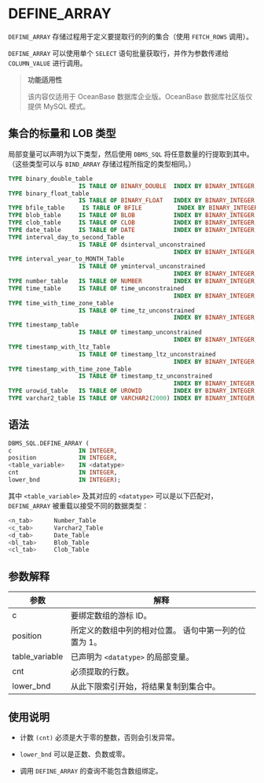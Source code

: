 DEFINE_ARRAY 
=================================

`DEFINE_ARRAY` 存储过程用于定义要提取行的列的集合（使用 `FETCH_ROWS` 调用）。

`DEFINE_ARRAY` 可以使用单个 `SELECT` 语句批量获取行，并作为参数传递给 `COLUMN_VALUE` 进行调用。

>**功能适用性**
>
>该内容仅适用于 OceanBase 数据库企业版。OceanBase 数据库社区版仅提供 MySQL 模式。

集合的标量和 LOB 类型 
----------------------------------

局部变量可以声明为以下类型，然后使用 `DBMS_SQL` 将任意数量的行提取到其中。（这些类型可以与 `BIND_ARRAY` 存储过程所指定的类型相同。）

```sql
TYPE binary_double_table 
                    IS TABLE OF BINARY_DOUBLE  INDEX BY BINARY_INTEGER;
TYPE binary_float_table 
                    IS TABLE OF BINARY_FLOAT   INDEX BY BINARY_INTEGER;
TYPE bfile_table     IS TABLE OF BFILE          INDEX BY BINARY_INTEGER;
TYPE blob_table     IS TABLE OF BLOB           INDEX BY BINARY_INTEGER;
TYPE clob_table     IS TABLE OF CLOB           INDEX BY BINARY_INTEGER;
TYPE date_table     IS TABLE OF DATE           INDEX BY BINARY_INTEGER;
TYPE interval_day_to_second_Table 
                    IS TABLE OF dsinterval_unconstrained 
                                               INDEX BY BINARY_INTEGER;
TYPE interval_year_to_MONTH_Table 
                    IS TABLE OF yminterval_unconstrained 
                                               INDEX BY BINARY_INTEGER;
TYPE number_table   IS TABLE OF NUMBER         INDEX BY BINARY_INTEGER;
TYPE time_table     IS TABLE OF time_unconstrained           
                                               INDEX BY BINARY_INTEGER;
TYPE time_with_time_zone_table 
                    IS TABLE OF time_tz_unconstrained 
                                               INDEX BY BINARY_INTEGER;
TYPE timestamp_table 
                    IS TABLE OF timestamp_unconstrained   
                                               INDEX BY BINARY_INTEGER;
TYPE timestamp_with_ltz_Table 
                    IS TABLE OF timestamp_ltz_unconstrained 
                                               INDEX BY BINARY_INTEGER;
TYPE timestamp_with_time_zone_Table 
                    IS TABLE OF timestamp_tz_unconstrained 
                                               INDEX BY BINARY_INTEGER;
TYPE urowid_table   IS TABLE OF UROWID         INDEX BY BINARY_INTEGER;
TYPE varchar2_table IS TABLE OF VARCHAR2(2000) INDEX BY BINARY_INTEGER;
```



语法 
-----------------------

```sql
DBMS_SQL.DEFINE_ARRAY (
c                   IN INTEGER, 
position            IN INTEGER,
<table_variable>    IN <datatype> 
cnt                 IN INTEGER, 
lower_bnd           IN INTEGER);
```



其中 `<table_variable>` 及其对应的 `<datatype>` 可以是以下匹配对，`DEFINE_ARRAY` 被重载以接受不同的数据类型：

```sql
<n_tab>      Number_Table
<c_tab>      Varchar2_Table
<d_tab>      Date_Table
<bl_tab>     Blob_Table
<cl_tab>     Clob_Table
```



参数解释 
-------------------------



|       参数       |                      解释                      |
|----------------|----------------------------------------------|
| c              | 要绑定数组的游标 ID。                                 |
| position       | 所定义的数组中列的相对位置。 语句中第一列的位置为 1。 |
| table_variable | 已声明为 `<datatype>` 的局部变量。                     |
| cnt            | 必须提取的行数。                                     |
| lower_bnd      | 从此下限索引开始，将结果复制到集合中。                          |



使用说明 
-------------------------

* 计数 `(cnt)` 必须是大于零的整数，否则会引发异常。

  

* `lower_bnd` 可以是正数、负数或零。

  

* 调用 `DEFINE_ARRAY` 的查询不能包含数组绑定。

  



